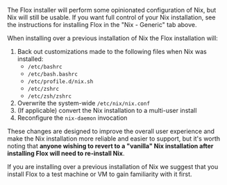<!-- markdownlint-disable-file MD041 -->
The Flox installer will perform some opinionated configuration of Nix, but Nix will still be usable.
If you want full control of your Nix installation, see the instructions for installing Flox in the "Nix - Generic" tab above.

When installing over a previous installation of Nix the Flox installation
will:

1. Back out customizations made to the following files when Nix was
    installed:
    * `/etc/bashrc`
    * `/etc/bash.bashrc`
    * `/etc/profile.d/nix.sh`
    * `/etc/zshrc`
    * `/etc/zsh/zshrc`
1. Overwrite the system-wide `/etc/nix/nix.conf`
1. (If applicable) convert the Nix installation to a multi-user install
1. Reconfigure the `nix-daemon` invocation

These changes are designed to improve the overall user experience and make the Nix installation more reliable and easier to support, but it's worth noting that **anyone wishing to revert to a "vanilla" Nix installation after installing Flox will need to re-install Nix**.

If you are installing over a previous installation of Nix we suggest that you install Flox to a test machine or VM to gain familiarity with it first.
